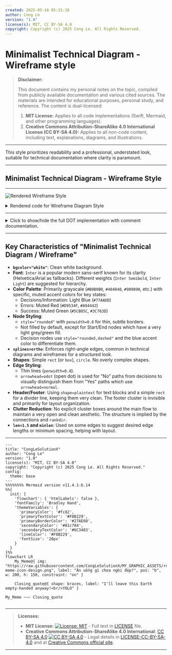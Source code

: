```yaml
---
created: 2025-05-16 05:31:26
author: Cong Le
version: "1.0"
license(s): MIT, CC BY-SA 4.0
copyright: Copyright (c) 2025 Cong Le. All Rights Reserved.
---
```




# Minimalist Technical Diagram - Wireframe style
> **Disclaimer:**
>
> This document contains my personal notes on the topic,
> compiled from publicly available documentation and various cited sources.
> The materials are intended for educational purposes, personal study, and reference.
> The content is dual-licensed:
> 1. **MIT License:** Applies to all code implementations (Swift, Mermaid, and other programming languages).
> 2. **Creative Commons Attribution-ShareAlike 4.0 International License (CC BY-SA 4.0):** Applies to all non-code content, including text, explanations, diagrams, and illustrations.
---


This style prioritizes readability and a professional, understated look, suitable for technical documentation where clarity is paramount.


----

## Minimalist Technical Diagram - Wireframe Style

----

![Rendered Wireframe Style](https://g.gravizo.com/source/svg/rendered_code_wireframe_template?https%3A%2F%2Fraw.githubusercontent.com%2FCongLeSolutionX%2FThe-Language-Atlas%2Frefs%2Fheads%2Fmain%2Fregions%2FDOT_language%2Fstyle_templates%2FMinimalist_Technical_Diagram_Wireframe_Style.md)


<details>

<summary>Rendered code for Wireframe Diagram Style</summary>

rendered_code_wireframe_template
digraph minimalist_wireframe {
    graph [
        rankdir=TB,
        fontname="Inter",
        fontsize=9,
        bgcolor="white",
        nodesep=0.5,
        ranksep=0.7,
        splines=ortho
    ];

    node [
        fontname="Inter",
        fontsize=9,
        style="rounded",
        shape="rect",
        margin="0.15,0.08",
        color="#B0B0B0",
        fontcolor="#404040",
        penwidth=0.8
    ];
    edge [
        fontname="Inter",
        fontsize=8,
        color="#909090",
        fontcolor="#606060",
        arrowhead=normal,
        arrowsize=0.6,
        penwidth=0.8
    ];
    HEADER_INFO [
        shape=plaintext,
        fontname="Inter Semibold",
        fontsize=10,
        fontcolor="#202020",
        label="System Flow: Component Interaction\nDocument: MOD_XYZ_V1.2"
    ];
    START_POINT [
        shape=circle,
        label="Start",
        color="#505050",
        fontcolor="#303030",
        width=0.6, height=0.6, fixedsize=true,
        style="filled",
        fillcolor="#F0F0F0"
    ];
    Decision_A [ label="Check: Foo Valid?", shape=rect, style="rounded,dashed", color="#77AADD"];
    Decision_B [ label="Check: Foo1 Active?", shape=rect, style="rounded,dashed", color="#77AADD" ];
    Decision_C [ label="Check: Foo2 Sync?", shape=rect, style="rounded,dashed", color="#77AADD" ];
    Decision_D [ label="Check: Foo3 Ready?", shape=rect, style="rounded,dashed", color="#77AADD" ];

    Process_Error_A [ label="State: Invalid Foo", shape=rect, color="#D9534F", fontcolor="#A94442"];
    Process_Error_B [ label="State: Foo1 Inactive", shape=rect, color="#D9534F", fontcolor="#A94442" ];
    Process_Error_C [ label="State: Foo2 No Sync", shape=rect, color="#D9534F", fontcolor="#A94442" ];
    Process_Error_D [ label="State: Foo3 Not Ready", shape=rect, color="#D9534F", fontcolor="#A94442" ];

    Process_Success [
        label="End: Success",
        shape=circle,
        color="#5CB85C",
        fontcolor="#3C763D",
        width=0.6, height=0.6, fixedsize=true,
        style="filled",
        fillcolor="#EAF7EA"
    ];
    
    MAIN_FLOW_TERMINUS [shape=point, style=invis];
    
    subgraph cluster_footer_minimal {
        style=invis;
        label="";
        rank=sink;

        FOOTER_DIVIDER [
            shape=rect,
            label="",
            height=0.02,
            width=3,
            style=filled,
            fillcolor="#D0D0D0",
            color="transparent"
        ];

        FOOTER_TEXT [
            shape=plaintext,
            fontname="Inter Light",
            fontsize=7,
            fontcolor="#707070",
            label="Author: Cong Le | Org: CongLeSolutionX | Date: YYYY-MM-DD | Rev: 1.2-MW\nLicense: MIT & CC BY-SA 4.0"
        ];
    }

    HEADER_INFO -> START_POINT [style=invis, minlen=1];

    START_POINT -> Decision_A [len=1.5];

    Decision_A -> Process_Error_A [label="No", fontcolor="#B52B27", arrowhead=odot, color="#C9302C"];
    Decision_A -> Decision_B    [label="Yes", fontcolor="#4688D1", arrowhead=normal, color="#77AADD"];

    Decision_B -> Process_Error_B [label="No", fontcolor="#B52B27", arrowhead=odot, color="#C9302C"];
    Decision_B -> Decision_C    [label="Yes", fontcolor="#4688D1", arrowhead=normal, color="#77AADD"];

    Decision_C -> Process_Error_C [label="No", fontcolor="#B52B27", arrowhead=odot, color="#C9302C"];
    Decision_C -> Decision_D    [label="Yes", fontcolor="#4688D1", arrowhead=normal, color="#77AADD"];

    Decision_D -> Process_Error_D [label="No", fontcolor="#B52B27", arrowhead=odot, color="#C9302C"];
    Decision_D -> Process_Success [label="Yes", fontcolor="#4CAE4C", arrowhead=normal, color="#5CB85C"];

    Process_Error_A -> MAIN_FLOW_TERMINUS [style=invis];
    Process_Error_B -> MAIN_FLOW_TERMINUS [style=invis];
    Process_Error_C -> MAIN_FLOW_TERMINUS [style=invis];
    Process_Error_D -> MAIN_FLOW_TERMINUS [style=invis];
    Process_Success -> MAIN_FLOW_TERMINUS [style=invis];

    MAIN_FLOW_TERMINUS -> FOOTER_DIVIDER [style=invis, minlen=2];
    FOOTER_DIVIDER -> FOOTER_TEXT [style=invis, minlen=0.5];
}
rendered_code_wireframe_template

</details>


----

<details>
<summary>Click to show/hide the full DOT implementation with comment documentation.</summary>

```dot
/*
 * title: Minimalist Technical Diagram - Wireframe Style
 * author: Cong Le
 * version: 1.0
 * license(s): MIT, CC BY-SA 4.0
 * copyright: Copyright (c) 2025 Cong Le. All Rights Reserved.
 * 
 */
digraph minimalist_wireframe {
    // Global graph attributes for a Minimalist Wireframe feel
    graph [
        rankdir=TB,
        fontname="Inter", // Clean, modern sans-serif (Arial, Helvetica as fallbacks)
        fontsize=9,
        bgcolor="white",
        nodesep=0.5,
        ranksep=0.7,
        splines=ortho // Orthogonal lines for a structured, grid-like feel
    ];

    // Default node attributes
    node [
        fontname="Inter",
        fontsize=9,
        style="rounded", // Subtle rounding, not filled by default
        shape="rect", // Use 'rect' for a sharper box, 'box' for default rounded
        margin="0.15,0.08",
        color="#B0B0B0", // Light grey for node borders
        fontcolor="#404040", // Dark grey text
        penwidth=0.8 // Thin borders
    ];

    // Default edge attributes
    edge [
        fontname="Inter",
        fontsize=8,
        color="#909090", // Medium-light grey for edges
        fontcolor="#606060", // Grey for edge labels
        arrowhead=normal, // or 'empty', 'dot'
        arrowsize=0.6,
        penwidth=0.8 // Thin lines
    ];

    // === HEADER AREA ===
    // No explicit cluster, just a well-placed node
    HEADER_INFO [
        shape=plaintext,
        fontname="Inter Semibold", // Slightly bolder for header
        fontsize=10,
        fontcolor="#202020",
        label="System Flow: Component Interaction\nDocument: MOD_XYZ_V1.2"
    ];


    // === MAIN FLOW COMPONENTS ===
    // No explicit cluster box for a cleaner look; structure defined by flow
    START_POINT [
        shape=circle,
        label="Start",
        color="#505050", // Slightly darker grey for start/end points
        fontcolor="#303030",
        width=0.6, height=0.6, fixedsize=true,
        style="filled",
        fillcolor="#F0F0F0" // Very light grey fill
    ];

    // Decision points (simple boxes, differentiated by label)
    Decision_A [ label="Check: Foo Valid?", shape=rect, style="rounded,dashed", color="#77AADD" /* Light blue accent */ ];
    Decision_B [ label="Check: Foo1 Active?", shape=rect, style="rounded,dashed", color="#77AADD" ];
    Decision_C [ label="Check: Foo2 Sync?", shape=rect, style="rounded,dashed", color="#77AADD" ];
    Decision_D [ label="Check: Foo3 Ready?", shape=rect, style="rounded,dashed", color="#77AADD" ];

    // Process/Error outcomes
    Process_Error_A [ label="State: Invalid Foo", shape=rect, color="#D9534F", fontcolor="#A94442" /* Muted red accent for errors */];
    Process_Error_B [ label="State: Foo1 Inactive", shape=rect, color="#D9534F", fontcolor="#A94442" ];
    Process_Error_C [ label="State: Foo2 No Sync", shape=rect, color="#D9534F", fontcolor="#A94442" ];
    Process_Error_D [ label="State: Foo3 Not Ready", shape=rect, color="#D9534F", fontcolor="#A94442" ];

    Process_Success [
        label="End: Success",
        shape=circle,
        color="#5CB85C", // Muted green accent for success
        fontcolor="#3C763D",
        width=0.6, height=0.6, fixedsize=true,
        style="filled",
        fillcolor="#EAF7EA" // Very light green fill
    ];

    // An invisible node to help structure the main flow's exit before the footer
    MAIN_FLOW_TERMINUS [shape=point, style=invis];


    // === FOOTER DETAILS ===
    // Grouped using an invisible cluster for layout control
    subgraph cluster_footer_minimal {
        style=invis;
        label="";
        rank=sink; // Ensure it's at the bottom

        FOOTER_DIVIDER [ // A simple line as a divider
            shape=rect,
            label="",
            height=0.02, // Very thin line
            width=3, // Adjust width as needed, or make it span graph width if possible
            style=filled,
            fillcolor="#D0D0D0",
            color="transparent" // No border for the divider itself
        ];

        FOOTER_TEXT [
            shape=plaintext,
            fontname="Inter Light", // Lighter weight for footer text
            fontsize=7,
            fontcolor="#707070",
            label="Author: My Full Name | Org: My Organization | Date: YYYY-MM-DD | Rev: 1.2-MW\nLicense: MIT AND CC BY-SA 4.0"
        ];
    }

    // === LOGICAL FLOW ===
    // Invisible edges for initial positioning if needed
    HEADER_INFO -> START_POINT [style=invis, minlen=1];

    START_POINT -> Decision_A [len=1.5];

    Decision_A -> Process_Error_A [label="No", fontcolor="#B52B27", arrowhead=odot, color="#C9302C"]; // Open dot arrow for 'No'
    Decision_A -> Decision_B    [label="Yes", fontcolor="#4688D1", arrowhead=normal, color="#77AADD"];

    Decision_B -> Process_Error_B [label="No", fontcolor="#B52B27", arrowhead=odot, color="#C9302C"];
    Decision_B -> Decision_C    [label="Yes", fontcolor="#4688D1", arrowhead=normal, color="#77AADD"];

    Decision_C -> Process_Error_C [label="No", fontcolor="#B52B27", arrowhead=odot, color="#C9302C"];
    Decision_C -> Decision_D    [label="Yes", fontcolor="#4688D1", arrowhead=normal, color="#77AADD"];

    Decision_D -> Process_Error_D [label="No", fontcolor="#B52B27", arrowhead=odot, color="#C9302C"];
    Decision_D -> Process_Success [label="Yes", fontcolor="#4CAE4C", arrowhead=normal, color="#5CB85C"];

    // Connect all endpoints of the main flow to the invisible terminus node
    Process_Error_A -> MAIN_FLOW_TERMINUS [style=invis];
    Process_Error_B -> MAIN_FLOW_TERMINUS [style=invis];
    Process_Error_C -> MAIN_FLOW_TERMINUS [style=invis];
    Process_Error_D -> MAIN_FLOW_TERMINUS [style=invis];
    Process_Success -> MAIN_FLOW_TERMINUS [style=invis];

    // Structure footer elements
    MAIN_FLOW_TERMINUS -> FOOTER_DIVIDER [style=invis, minlen=2]; // Add space above divider
    FOOTER_DIVIDER -> FOOTER_TEXT [style=invis, minlen=0.5];
}
```

</details>

---


## Key Characteristics of "Minimalist Technical Diagram / Wireframe"

*   **`bgcolor="white"`**: Clean white background.
*   **Font**: `Inter` is a popular modern sans-serif known for its clarity (Helvetica/Arial as fallbacks). Different weights (`Inter Semibold`, `Inter Light`) are suggested for hierarchy.
*   **Color Palette**: Primarily grayscale (`#B0B0B0`, `#404040`, `#909090`, etc.) with specific, muted accent colors for key states:
    *   Decisions/Information: Light Blue (`#77AADD`)
    *   Errors: Muted Red (`#D9534F`, `#A94442`)
    *   Success: Muted Green (`#5CB85C`, `#3C763D`)
*   **Node Styling**:
    *   `style="rounded"` with `penwidth=0.8` for thin, subtle borders.
    *   Not filled by default, except for Start/End nodes which have a very light grey/green fill.
    *   Decision nodes use `style="rounded,dashed"` and the blue accent color to differentiate them.
*   **`splines=ortho`**: Enforces right-angle edges, common in technical diagrams and wireframes for a structured look.
*   **Shapes**: Simple `rect` (or `box`), `circle`. No overly complex shapes.
*   **Edge Styling**:
    *   Thin lines (`penwidth=0.8`).
    *   `arrowhead=odot` (open dot) is used for "No" paths from decisions to visually distinguish them from "Yes" paths which use `arrowhead=normal`.
*   **Header/Footer**: Using `shape=plaintext` for text blocks and a simple `rect` for a divider line, keeping them very clean. The footer cluster is invisible and primarily for layout organization.
*   **Clutter Reduction**: No explicit cluster boxes around the main flow to maintain a very open and clean aesthetic. The structure is implied by the connections and `rankdir`.
*   **`len=1.5` and `minlen`**: Used on some edges to suggest desired edge lengths or minimum spacing, helping with layout.



---

<!-- 
```mermaid
%% Current Mermaid version
info
```  -->


```mermaid
---
title: "CongLeSolutionX"
author: "Cong Le"
version: "1.0"
license(s): "MIT, CC BY-SA 4.0"
copyright: "Copyright (c) 2025 Cong Le. All Rights Reserved."
config:
  theme: base
---
%%%%%%%% Mermaid version v11.4.1-b.14
%%{
  init: {
    'flowchart': { 'htmlLabels': false },
    'fontFamily': 'Bradley Hand',
    'themeVariables': {
      'primaryColor': '#fc82',
      'primaryTextColor': '#F8B229',
      'primaryBorderColor': '#27AE60',
      'secondaryColor': '#81c784',
      'secondaryTextColor': '#6C3483',
      'lineColor': '#F8B229',
      'fontSize': '20px'
    }
  }
}%%
flowchart LR
    My_Meme@{ img: "https://raw.githubusercontent.com/CongLeSolutionX/MY_GRAPHIC_ASSETS/refs/heads/Designing_graphic_syntax/MY_MEME/My-meme-icon-design.png", label: "Ăn uống gì chưa ngừi đẹp?", pos: "b", w: 200, h: 150, constraint: "on" }

    Closing_quote@{ shape: braces, label: "I'll leave this Earth empty-handed anyway!<br/>YOLO" }

My_Meme ~~~ Closing_quote


```

---
>**Licenses:**
>
>- **MIT License:**  [![License: MIT](https://img.shields.io/badge/License-MIT-yellow.svg)](LICENSE) - Full text in [LICENSE](LICENSE) file.
>- **Creative Commons Attribution-ShareAlike 4.0 International**: [CC BY-SA 4.0](https://creativecommons.org/licenses/by-sa/4.0/) [![CC BY-SA 4.0](https://licensebuttons.net/l/by-sa/4.0/88x31.png)](https://creativecommons.org/licenses/by-sa/4.0/) - Legal details in [LICENSE-CC-BY-SA-4.0](LICENSE-CC-BY-SA-4.0) and at [Creative Commons official site](https://creativecommons.org/licenses/by-sa/4.0/).
>
---